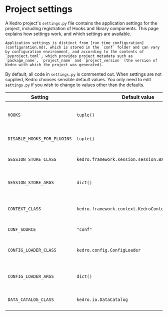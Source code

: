 # Project settings

A Kedro project's `settings.py` file contains the application settings for the project, including registration of Hooks and library components. This page explains how settings work, and which settings are available.

```{note}
Application settings is distinct from [run time configuration](configuration.md), which is stored in the `conf` folder and can vary by configuration environment, and according to the contents of `pyproject.toml`, which provides project metadata such as `package_name`, `project_name` and `project_version` (the version of Kedro with which the project was generated).
```

By default, all code in `settings.py` is commented out. When settings are not supplied, Kedro chooses sensible default values. You only need to edit `settings.py` if you wish to change to values other than the defaults.

| Setting                     | Default value                                     | Use                                                                                                                |
| --------------------------- | ------------------------------------------------- | ------------------------------------------------------------------------------------------------------------------ |
| `HOOKS`                     | `tuple()`                                         | Inject additional behaviour into the execution timeline with [project Hooks](../hooks/introduction.md).            |
| `DISABLE_HOOKS_FOR_PLUGINS` | `tuple()`                                         | Disable [auto-registration of Hooks from plugins](../hooks/introduction.md#disable-auto-registered-plugins-hooks). |
| `SESSION_STORE_CLASS`       | `kedro.framework.session.session.BaseSessionStore`| Customise how [session data](session.md) is stored.                                                                |
| `SESSION_STORE_ARGS`        | `dict()`                                          | Keyword arguments for the `SESSION_STORE_CLASS` constructor.                                                       |
| `CONTEXT_CLASS`             | `kedro.framework.context.KedroContext`            | Customise how Kedro library components are managed.                                                                |
| `CONF_SOURCE`               | `"conf"`                                          | Directory that holds [configuration](configuration.md).                                                            |
| `CONFIG_LOADER_CLASS`       | `kedro.config.ConfigLoader`                       | Customise how project configuration is handled.                                                                    |
| `CONFIG_LOADER_ARGS`        | `dict()`                                          | Keyword arguments for the `CONFIG_LOADER_CLASS` constructor.                                                       |
| `DATA_CATALOG_CLASS`        | `kedro.io.DataCatalog`                            | Customise how the [Data Catalog](../data/data_catalog.md) is handled.                                              |
